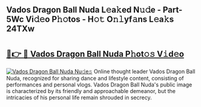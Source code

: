 ## Vados Dragon Ball Nuda L𝚎a𝚔ed N𝚞𝚍e - Part-5Wc Vi𝚍𝚎o P𝚑𝚘tos - H𝚘𝚝 O𝚗𝚕yf𝚊ns L𝚎a𝚔s 24TXw

# <h2><a href="http://kf6xibw.oniu.top/?m=Vados+Dragon+Ball+Nuda">🔗👉 🔴 Vados Dragon Ball Nuda P𝚑ot𝚘𝚜 V𝚒d𝚎o</a></h2>

[![Vados Dragon Ball Nuda Nu𝚍e𝚜](https://i.imgur.com/0qMVB7G.gif)](http://kf6xibw.oniu.top/?m=Vados+Dragon+Ball+Nuda)
Online thought leader Vados Dragon Ball Nuda, recognized for sharing dance and lifestyle content, consisting of performances and personal vlogs. Vados Dragon Ball Nuda's public image is characterized by its friendly and approachable demeanor, but the intricacies of his personal life remain shrouded in secrecy.  
